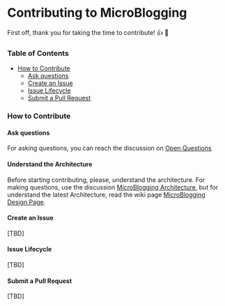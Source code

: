 # Contributing to MicroBlogging

First off, thank you for taking the time to contribute! :+1: :tada: 

### Table of Contents

* [How to Contribute](#how-to-contribute)
  * [Ask questions](#ask-questions)
  * [Create an Issue](#create-an-issue)
  * [Issue Lifecycle](#issue-lifecycle)
  * [Submit a Pull Request](#submit-a-pull-request)

### How to Contribute

#### Ask questions

For asking questions, you can reach the discussion on [Open Questions](https://github.com/vepo/microblogging/discussions/18)

#### Understand the Architecture

Before starting contributing, please, understand the architecture. For making questions, use the discussion [MicroBlogging Architecture](https://github.com/vepo/microblogging/discussions/17), but for understand the latest Architecture, read the wiki page [MicroBlogging Design Page](https://github.com/vepo/microblogging/wiki/MicroBlogging-Design-Page).


#### Create an Issue

[TBD]

#### Issue Lifecycle

[TBD]

#### Submit a Pull Request

[TBD]
